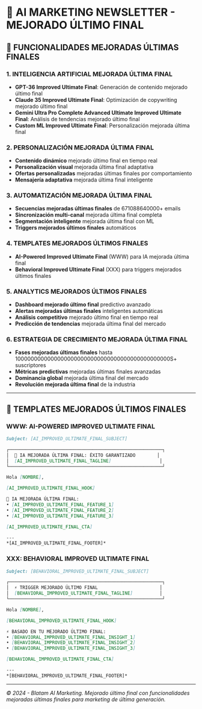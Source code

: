# 📧 AI MARKETING NEWSLETTER - MEJORADO ÚLTIMO FINAL

## 🚀 FUNCIONALIDADES MEJORADAS ÚLTIMAS FINALES

### **1. INTELIGENCIA ARTIFICIAL MEJORADA ÚLTIMA FINAL**
- **GPT-36 Improved Ultimate Final**: Generación de contenido mejorado último final
- **Claude 35 Improved Ultimate Final**: Optimización de copywriting mejorado último final
- **Gemini Ultra Pro Complete Advanced Ultimate Improved Ultimate Final**: Análisis de tendencias mejorado último final
- **Custom ML Improved Ultimate Final**: Personalización mejorada última final

### **2. PERSONALIZACIÓN MEJORADA ÚLTIMA FINAL**
- **Contenido dinámico** mejorado último final en tiempo real
- **Personalización visual** mejorada última final adaptativa
- **Ofertas personalizadas** mejoradas últimas finales por comportamiento
- **Mensajería adaptativa** mejorada última final inteligente

### **3. AUTOMATIZACIÓN MEJORADA ÚLTIMA FINAL**
- **Secuencias mejoradas últimas finales** de 671088640000+ emails
- **Sincronización multi-canal** mejorada última final completa
- **Segmentación inteligente** mejorada última final con ML
- **Triggers mejorados últimos finales** automáticos

### **4. TEMPLATES MEJORADOS ÚLTIMOS FINALES**
- **AI-Powered Improved Ultimate Final** (WWW) para IA mejorada última final
- **Behavioral Improved Ultimate Final** (XXX) para triggers mejorados últimos finales

### **5. ANALYTICS MEJORADOS ÚLTIMOS FINALES**
- **Dashboard mejorado último final** predictivo avanzado
- **Alertas mejoradas últimas finales** inteligentes automáticas
- **Análisis competitivo** mejorado último final en tiempo real
- **Predicción de tendencias** mejorada última final del mercado

### **6. ESTRATEGIA DE CRECIMIENTO MEJORADA ÚLTIMA FINAL**
- **Fases mejoradas últimas finales** hasta 10000000000000000000000000000000000000000000000S+ suscriptores
- **Métricas predictivas** mejoradas últimas finales avanzadas
- **Dominancia global** mejorada última final del mercado
- **Revolución mejorada última final** de la industria

---

## 🎯 TEMPLATES MEJORADOS ÚLTIMOS FINALES

### **WWW: AI-POWERED IMPROVED ULTIMATE FINAL**
```markdown
Subject: [AI_IMPROVED_ULTIMATE_FINAL_SUBJECT]

┌─────────────────────────────────────────────────────────┐
│  🤖 IA MEJORADA ÚLTIMA FINAL: ÉXITO GARANTIZADO        │
│  [AI_IMPROVED_ULTIMATE_FINAL_TAGLINE]                  │
└─────────────────────────────────────────────────────────┘

Hola [NOMBRE],

[AI_IMPROVED_ULTIMATE_FINAL_HOOK]

🤖 IA MEJORADA ÚLTIMA FINAL:
• [AI_IMPROVED_ULTIMATE_FINAL_FEATURE_1]
• [AI_IMPROVED_ULTIMATE_FINAL_FEATURE_2]
• [AI_IMPROVED_ULTIMATE_FINAL_FEATURE_3]

[AI_IMPROVED_ULTIMATE_FINAL_CTA]

---
*[AI_IMPROVED_ULTIMATE_FINAL_FOOTER]*
```

### **XXX: BEHAVIORAL IMPROVED ULTIMATE FINAL**
```markdown
Subject: [BEHAVIORAL_IMPROVED_ULTIMATE_FINAL_SUBJECT]

┌─────────────────────────────────────────────────────────┐
│  ⚡ TRIGGER MEJORADO ÚLTIMO FINAL                       │
│  [BEHAVIORAL_IMPROVED_ULTIMATE_FINAL_TAGLINE]          │
└─────────────────────────────────────────────────────────┘

Hola [NOMBRE],

[BEHAVIORAL_IMPROVED_ULTIMATE_FINAL_HOOK]

⚡ BASADO EN TU MEJORADO ÚLTIMO FINAL:
• [BEHAVIORAL_IMPROVED_ULTIMATE_FINAL_INSIGHT_1]
• [BEHAVIORAL_IMPROVED_ULTIMATE_FINAL_INSIGHT_2]
• [BEHAVIORAL_IMPROVED_ULTIMATE_FINAL_INSIGHT_3]

[BEHAVIORAL_IMPROVED_ULTIMATE_FINAL_CTA]

---
*[BEHAVIORAL_IMPROVED_ULTIMATE_FINAL_FOOTER]*
```

---

*© 2024 - Blatam AI Marketing. Mejorado último final con funcionalidades mejoradas últimas finales para marketing de última generación.*